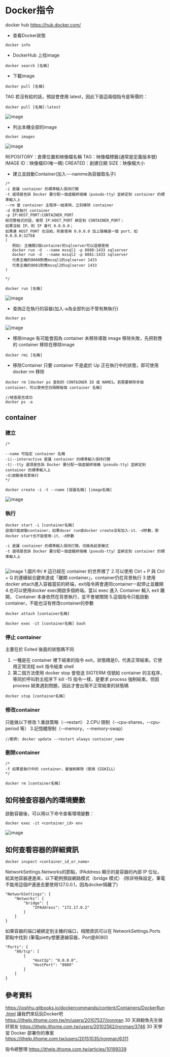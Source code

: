 # Docker指令

docker hub
https://hub.docker.com/

- 查看Docker狀態
```
docker info
```

- DockerHub 上找image
```
docker search [名稱]
```

- 下載image
```
docker pull [名稱]
```
TAG 若沒有給的話，預設會使用 latest，因此下面這兩個指令是等價的：
```
docker pull [名稱]:latest
```
![image](https://hackmd.io/_uploads/SkytPsduJx.png)

- 列出本機全部的image
```
docker images
```
![image](https://hackmd.io/_uploads/H1SU--qdkg.png)

REPOSITORY：倉庫位置和映像檔名稱
TAG：映像檔標籤(通常是定義版本號)
IMAGE ID：映像檔ID(唯一碼)
CREATED：創建日期
SIZE：映像檔大小


- 建立並啟動Container(加入---namme為容器取名子)
```
/*
-i 是讓 container 的標準輸入保持打開
-t 選項是告訴 Docker 要分配一個虛擬終端機（pseudo-tty）並綁定到 container 的標準輸入上
--rm 當 container 主程序一結束時，立刻移除 container
-d 背景執行 container
-p IP:HOST_PORT:CONTAINER_PORT
給完整格式的話，會把 IP:HOST_PORT 綁定到 CONTAINER_PORT；
如果沒給 IP，則 IP 會代 0.0.0.0；
如果連 HOST_PORT 也沒給，則會使用 0.0.0.0 加上隨機選一個 port，如 0.0.0.0:32768
(
   例如: 主機開2個container的sqlserver可以這樣使用
   docker run -d  --name mssql1 -p 8080:1433 sqlserver
   docker run -d  --name mssql2 -p 8081:1433 sqlserver
   代表主機的8080對應mssql1的sqlserver 1433
   代表主機的8081對應mssql2的sqlserver 1433
)

*/

docker run [名稱]
```
![image](https://hackmd.io/_uploads/B1g7cj_dkg.png)

- 查詢正在執行的容器(加入-a為全部列出不管有無執行)
```
docker ps
```
![image](https://hackmd.io/_uploads/Syj4C3_O1g.png)

- 移除image
有可能會因為 container 未移除導致 image 移除失敗，先把對應的 container 移除在移除image
```
docker rmi [名稱]
```

- 移除Container
只要 container 不是處於 Up 正在執行中的狀態，即可使用 docker rm 移除
```
docker rm [docker ps 查到的 CONTAINER ID 或 NAMES。若需要移除多個 container，可以使用空白隔開每個 container 名稱]

//檢查是否成功
docker ps -a
```

## container
### 建立
```
/*

--name 可指定 container 名稱
-i|--interactive 是讓 container 的標準輸入保持打開
-t|--tty 選項是告訴 Docker 要分配一個虛擬終端機（pseudo-tty）並綁定到 container 的標準輸入上
-d|啟動後背景執行
*/

docker create -i -t --name [容器名稱] [image名稱]
```
![image](https://hackmd.io/_uploads/BJUxBa__kx.png)

### 執行
```
docker start -i [container名稱]
這個只能啟動container，如果docer run或docker create沒有加入-it、-d參數，那docker start也不能使用-it、-d參數

-i 是讓 container 的標準輸入保持打開，切換為前景模式
-t 選項是告訴 Docker 要分配一個虛擬終端機（pseudo-tty）並綁定到 container 的標準輸入上


```
![image](https://hackmd.io/_uploads/Sk0xDpddyx.png)
1.圖片中/ # 這已經在 container 的世界裡了
2.可以使用 Ctrl + P 與 Ctrl + Q 的連續組合鍵來達成「離開 container」，container仍在背景執行
3.使用docker attach進入容器當前的終端，exit指令將會連同container一起停止並離開
4.也可以使用docker exec開啟多個終端。當以 exec 進入 Container 輸入 exit 離開， Container 本身依然在背景執行，並不會被關閉
5.這個指令只能啟動container，不能也沒有修改container的參數

```
docker attach [container名稱]
```
```
docker exec -it [container名稱] bash
```

### 停止 container
主要在於 Exited 後面的狀態碼不同
1. 一種是在 container 裡下結束的指令 exit，狀態碼是0，代表正常結束。它使用正常流程 exit 指令結束 shell
2. 第二個方法使用 docker stop 會發送 SIGTERM 信號給 container 的主程序，等同於呼叫對主程序下 kill -15 指令一樣，是要求 process 強制結束。但因 process 結束遇到問題，因此才會出現不正常結束的狀態碼
```
docker stop [container名稱]
```
### 修改container
只能做以下修改
1.重啟策略（--restart）
2.CPU 限制（--cpu-shares，--cpu-period 等）
3.記憶體限制（--memory，--memory-swap）
```
//範例: docker update --restart always container_name

```
### 刪除container
```
/*
-f 如果是執行中的 container，會強制移除（使用 SIGKILL）
*/

docker rm [container名稱]
```

## 如何檢查容器內的環境變數
啟動容器後，可以用以下命令查看環境變數：
```
docker exec -it <container_id> env
```
![image](https://hackmd.io/_uploads/r1opLOhO1x.png)

## 如何查看容器的詳細資訊
```
docker inspect <container_id_or_name>
```

NetworkSettings.Networks的節點，IPAddress 顯示的是容器的內部 IP 位址，給其他容器連進來，以下範例預設網路模式（bridge 模式）
(除非特殊設定，筆電不能用這個IP連進去要使用127.0.0.1，因為docker隔離了)


```
"NetworkSettings": {
    "Networks": {
        "bridge": {
            "IPAddress": "172.17.0.2"
        }
    }
}

```
如果容器的端口被綁定到主機的端口，相關資訊可以在 NetworkSettings.Ports 節點中找到
(筆電pietty想要連線容器，Port是8080)
```
"Ports": {
    "80/tcp": [
        {
            "HostIp": "0.0.0.0",
            "HostPort": "8080"
        }
    ]
}

```


## 參考資料
https://joshhu.gitbooks.io/dockercommands/content/Containers/DockerRun.html
讓我們來玩玩Docker吧
https://ithelp.ithome.com.tw/m/users/20107537/ironman
30 天與鯨魚先生做好朋友
https://ithelp.ithome.com.tw/users/20102562/ironman/3746
30 天學習 Docker 部署你的專案
https://ithelp.ithome.com.tw/users/20151035/ironman/6311


指令總整理
https://ithelp.ithome.com.tw/articles/10199339
